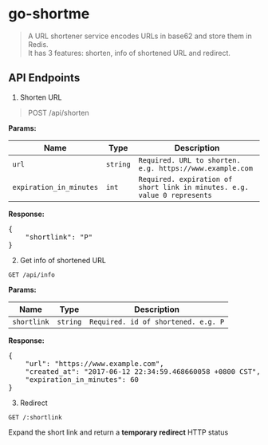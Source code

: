 # go-shortme

> A URL shortener service encodes URLs in base62 and store them in Redis.   
It has 3 features: shorten, info of shortened URL and redirect.

## API Endpoints

1. Shorten URL

> POST /api/shorten

**Params:**

| Name | Type | Description |
| ---- | ---- | ----------- |
| `url`  | `string` | `Required. URL to shorten. e.g. https://www.example.com` |
| `expiration_in_minutes` | `int` | `Required. expiration of short link in minutes. e.g. value 0 represents ` |

**Response:**

<pre>
{
    "shortlink": "P"
}
</pre>

2. Get info of shortened URL

`GET /api/info`

**Params:**

| Name | Type | Description |
| ---- | ---- | ----------- |
| `shortlink`  | `string` | `Required. id of shortened. e.g. P` |

**Response:**

<pre>
{
    "url": "https://www.example.com",
    "created_at": "2017-06-12 22:34:59.468660058 +0800 CST",
    "expiration_in_minutes": 60
}
</pre>

3. Redirect

`GET /:shortlink`

Expand the short link and return a **temporary redirect** HTTP status

